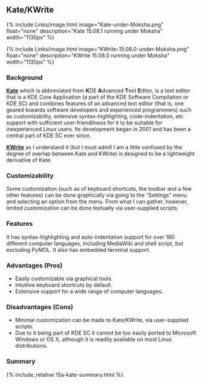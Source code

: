 ## Kate/KWrite
{% include Links/image.html image="Kate-under-Moksha.png" float="none" description="Kate 15.08.1 running under Moksha" width="1130px" %}

{% include Links/image.html image="KWrite-15.08.0-under-Moksha.png" float="none" description="KWrite 15.08.0 running under Moksha" width="1130px" %}

### Background
[**Kate**](http://kate-editor.org) which is abbreviated from <b>K</b>DE <b>A</b>dvanced <b>T</b>ext <b>E</b>ditor, is a text editor that is a KDE Core Application (a part of the KDE Software Compilation or KDE SC) and combines features of an advanced text editor (that is, one geared towards software developers and experienced programmers) such as customizability, extensive syntax-highlighting, code-indentation, *etc.* support with sufficient user-friendliness for it to be suitable for inexperienced Linux users. Its development began in 2001 and has been a central part of KDE SC ever since.

[**KWrite**](https://projects.kde.org/projects/kde/applications/kate/repository) as I understand it (but I must admit I am a little confused by the degree of overlap between Kate and KWrite) is designed to be a lightweight derivative of Kate.

### Customizability
Some customization (such as of keyboard shortcuts, the toolbar and a few other features) can be done graphically via going to the "Settings" menu and selecting an option from the menu. From what I can gather, however, limited customization can be done textually via user-supplied scripts.

### Features
It has syntax-highlighting and auto-indentation support for over 180 different computer languages, including MediaWiki and shell script, but excluding PyMOL. It also has embedded terminal support.

### Advantages (Pros)
* Easily customizable via graphical tools.
* Intuitive keyboard shortcuts by default.
* Extensive support for a wide range of computer languages.

### Disadvantages (Cons)
* Minimal customization can be made to Kate/KWrite, via user-supplied scripts.
* Due to it being part of KDE SC it cannot be too easily ported to Microsoft Windows or OS X, although it is readily available on most Linux distributions.

### Summary
{% include_relative 15a-kate-summary.html %}

